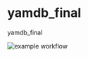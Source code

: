 # yamdb_final
yamdb_final

![example workflow](https://github.com/KiRerSmith/yamdb_final/actions/workflows/yamdb_workflow.yml/badge.svg)
